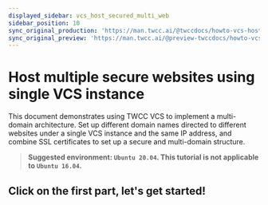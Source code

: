 ```yaml
---
displayed_sidebar: vcs_host_secured_multi_web
sidebar_position: 10
sync_original_production: 'https://man.twcc.ai/@twccdocs/howto-vcs-host-secure-multi-web-one-instance-intro-en' 
sync_original_preview: 'https://man.twcc.ai/@preview-twccdocs/howto-vcs-host-secure-multi-web-one-instance-intro-en'
---
```


# Host multiple secure websites using single VCS instance


This document demonstrates using TWCC VCS to implement a multi-domain architecture. Set up different domain names directed to different websites under a single VCS instance and the same IP address, and combine SSL certificates to set up a secure and multi-domain structure.

> **Suggested environment: ```Ubuntu 20.04```. This tutorial is not applicable to ```Ubuntu 16.04```.**
## <i class="fa fa-backward" aria-hidden="true"></i> Click on the first part, let's get started!